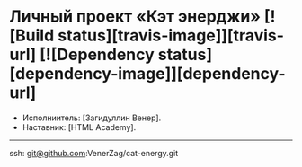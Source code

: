 # Личный проект «Кэт энерджи» [![Build status][travis-image]][travis-url] [![Dependency status][dependency-image]][dependency-url]

* Исполниитель: [Загидуллин Венер].
* Наставник: [HTML Academy].

---

ssh: git@github.com:VenerZag/cat-energy.git
